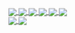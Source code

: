 <a href="https://wesleybranton.com" target="_blank">
  <img align="center" src="https://img.shields.io/static/v1?style=for-the-badge&logo=github&message=wesleybranton.com&label=Website&color=181717">
</a>
<a href="https://www.linkedin.com/in/wesleybranton/" target="_blank">
  <img align="center" src="https://img.shields.io/static/v1?style=for-the-badge&logo=medium&message=wesleybranton&label=LinkedIn&color=0077B5">
</a>
<a href="https://medium.com/@wbranton" target="_blank">
  <img align="center" src="https://img.shields.io/static/v1?style=for-the-badge&logo=medium&message=@wbranton&label=Medium&color=12100E">
</a>
<a href="https://twitter.com/ComputerWhiz_" target="_blank">
  <img align="center" src="https://img.shields.io/static/v1?style=for-the-badge&logo=twitter&message=@ComputerWhiz_&label=Twitter&color=1DA1F2">
</a>
<a href="https://people.mozilla.org/p/computerwhiz" target="_blank">
  <img align="center" src="https://img.shields.io/static/v1?style=for-the-badge&logo=mozilla&message=@computerwhiz&label=Mozilla&color=000000">
</a>
<a href="https://getpocket.com/@e05A9g99d344cT83aXp93fIp4eT5dl0x035w94P604Of1cndS8177c25l6axEb61" target="_blank">
  <img align="center" src="https://img.shields.io/static/v1?style=for-the-badge&logo=pocket&message=ComputerWhiz&label=Pocket&color=EF3F56">
</a>
<br>

<a href="https://github.com/anuraghazra/github-readme-stats">
  <img align="center" src="https://github-readme-stats.vercel.app/api?username=wesleybranton&show_icons=true&theme=graywhite&hide_title=true&hide_border=true&include_all_commits=true&count_private=true&icon_color=ffcc00&locale=en" />
</a>
<a href="https://github.com/anuraghazra/github-readme-stats">
  <img align="center" src="https://github-readme-stats.vercel.app/api/top-langs/?username=wesleybranton&theme=graywhite&hide_title=true&hide_border=true" />
</a>
